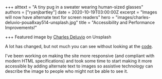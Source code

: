 +++
alttext = "A tiny pug in a sweater wearing human-sized glasses"
authors = ["ryanjbartley"]
date = 2020-10-19T03:00:00Z
excerpt = "Images will now have alternate text for screen readers"
hero = "images/charles-deluvio-poua8xay514-unsplash.jpg"
title = "Accessibility and Performance Improvements!"

+++
Featured image by [Charles Deluvio](https://unsplash.com/photos/pOUA8Xay514?utm_source=unsplash&utm_medium=referral&utm_content=creditShareLink) on Unsplash

A lot has changed, but not much you can see without looking at the [code](https://GitHub.com/ryanjbartley/gphugo "gphugo GitHub repository").

I've been working on making the site more responsive (and compliant with modern HTML specifications) and took some time to start making it more accessible by adding alternate text to images so assistive technology can describe the image to people who might not be able to see it.